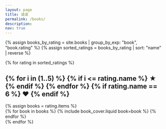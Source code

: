 ```yaml
---
layout: page
title: 读读
permalink: /books/
description:
nav: true
---
```


{% assign books_by_rating = site.books | group_by_exp: "book", "book.rating" %}
{% assign sorted_ratings = books_by_rating | sort: "name" | reverse %}

<div class="books">
    {% for rating in sorted_ratings %}
        <h2 class="rating">
            {% for i in (1..5) %}
              {% if i <= rating.name %}
                <span class="full">★</span>
              {% endif %}
            {% endfor %}
            {% if rating.name == 6 %}
              <span class="overflow">❤</span>
            {% endif %}
        </h2>
        {% assign books = rating.items %}
        <div class="grid">
        {% for book in books %}
            {% include book_cover.liquid book=book %}
        {% endfor %}
        </div>
    {% endfor %}
</div>
